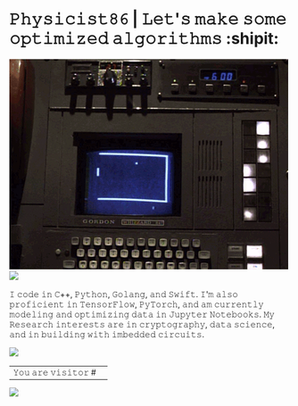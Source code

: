 
# 𝙿𝚑𝚢𝚜𝚒𝚌𝚒𝚜𝚝𝟾𝟼 | 𝙻𝚎𝚝'𝚜 𝚖𝚊𝚔𝚎 𝚜𝚘𝚖𝚎 𝚘𝚙𝚝𝚒𝚖𝚒𝚣𝚎𝚍 𝚊𝚕𝚐𝚘𝚛𝚒𝚝𝚑𝚖𝚜 :shipit:

![](https://github.com/Alex1602e19/raw/blob/main/giphy%20(1).gif) 
![](https://github.com/physicist86/raw/blob/main/physics-knot-physics.gif)

<!---visitors](https://visitor-badge.glitch.me/badge?page_id=page.id) -->

𝙸 𝚌𝚘𝚍𝚎 𝚒𝚗 𝙲++, 𝙿𝚢𝚝𝚑𝚘𝚗, 𝙶𝚘𝚕𝚊𝚗𝚐, 𝚊𝚗𝚍 𝚂𝚠𝚒𝚏𝚝. 𝙸'𝚖 𝚊𝚕𝚜𝚘 𝚙𝚛𝚘𝚏𝚒𝚌𝚒𝚎𝚗𝚝 𝚒𝚗 𝚃𝚎𝚗𝚜𝚘𝚛𝙵𝚕𝚘𝚠, 𝙿𝚢𝚃𝚘𝚛𝚌𝚑, 𝚊𝚗𝚍 𝚊𝚖 𝚌𝚞𝚛𝚛𝚎𝚗𝚝𝚕𝚢 𝚖𝚘𝚍𝚎𝚕𝚒𝚗𝚐 𝚊𝚗𝚍 𝚘𝚙𝚝𝚒𝚖𝚒𝚣𝚒𝚗𝚐 𝚍𝚊𝚝𝚊 𝚒𝚗 𝙹𝚞𝚙𝚢𝚝𝚎𝚛 𝙽𝚘𝚝𝚎𝚋𝚘𝚘𝚔𝚜.
𝙼𝚢 𝚁𝚎𝚜𝚎𝚊𝚛𝚌𝚑 𝚒𝚗𝚝𝚎𝚛𝚎𝚜𝚝𝚜 𝚊𝚛𝚎 𝚒𝚗 𝚌𝚛𝚢𝚙𝚝𝚘𝚐𝚛𝚊𝚙𝚑𝚢, 𝚍𝚊𝚝𝚊 𝚜𝚌𝚒𝚎𝚗𝚌𝚎, 𝚊𝚗𝚍 𝚒𝚗 𝚋𝚞𝚒𝚕𝚍𝚒𝚗𝚐 𝚠𝚒𝚝𝚑 𝚒𝚖𝚋𝚎𝚍𝚍𝚎𝚍 𝚌𝚒𝚛𝚌𝚞𝚒𝚝𝚜.

<!--[𝙰𝚍𝚍𝚒𝚝𝚒𝚘𝚗𝚊𝚕𝚕𝚢, 𝙸 𝚖𝚊𝚔𝚎 𝚈𝚘𝚞𝚃𝚞𝚋𝚎 𝚟𝚒𝚍𝚎𝚘𝚜](https://www.youtube.com/watch?v=M5tBvpnu4mM) -->

![](https://github.com/physicist86/raw/blob/main/p12.gif)


<table>
  <tr>
    <td>𝚈𝚘𝚞 𝚊𝚛𝚎 𝚟𝚒𝚜𝚒𝚝𝚘𝚛 #</td>
    <td><img src="https://profile-counter.glitch.me/ryanlanciaux/count.svg" alt="" /></td>
  </tr>
</table>

![](https://raster.shields.io/badge/Follows-NEP29-brightgreen.png)
